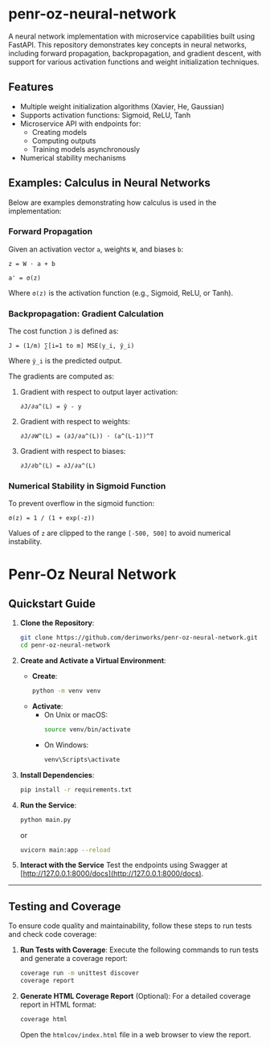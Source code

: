 # penr-oz-neural-network

A neural network implementation with microservice capabilities built using FastAPI. This repository demonstrates key concepts in neural networks, including forward propagation, backpropagation, and gradient descent, with support for various activation functions and weight initialization techniques.

## Features
- Multiple weight initialization algorithms (Xavier, He, Gaussian)
- Supports activation functions: Sigmoid, ReLU, Tanh
- Microservice API with endpoints for:
  - Creating models
  - Computing outputs
  - Training models asynchronously
- Numerical stability mechanisms

## Examples: Calculus in Neural Networks

Below are examples demonstrating how calculus is used in the implementation:

### Forward Propagation
Given an activation vector `a`, weights `W`, and biases `b`:

```
z = W ⋅ a + b
```

```
a' = σ(z)
```

Where `σ(z)` is the activation function (e.g., Sigmoid, ReLU, or Tanh).

### Backpropagation: Gradient Calculation
The cost function `J` is defined as:

```
J = (1/m) ∑[i=1 to m] MSE(y_i, ŷ_i)
```

Where `ŷ_i` is the predicted output.

The gradients are computed as:

1. Gradient with respect to output layer activation:
   ```
   ∂J/∂a^(L) = ŷ - y
   ```

2. Gradient with respect to weights:
   ```
   ∂J/∂W^(L) = (∂J/∂a^(L)) ⋅ (a^(L-1))^T
   ```

3. Gradient with respect to biases:
   ```
   ∂J/∂b^(L) = ∂J/∂a^(L)
   ```

### Numerical Stability in Sigmoid Function
To prevent overflow in the sigmoid function:

```
σ(z) = 1 / (1 + exp(-z))
```

Values of `z` are clipped to the range `[-500, 500]` to avoid numerical instability.

# Penr-Oz Neural Network

## Quickstart Guide

1. **Clone the Repository**:
   ```bash
   git clone https://github.com/derinworks/penr-oz-neural-network.git
   cd penr-oz-neural-network
   ```

2. **Create and Activate a Virtual Environment**:
   - **Create**:
     ```bash
     python -m venv venv
     ```
   - **Activate**:
     - On Unix or macOS:
       ```bash
       source venv/bin/activate
       ```
     - On Windows:
       ```bash
       venv\Scripts\activate
       ```

3. **Install Dependencies**:
   ```bash
   pip install -r requirements.txt
   ```

4. **Run the Service**:
   ```bash
   python main.py
   ```
   or
   ```bash
   uvicorn main:app --reload
   ```

5. **Interact with the Service**
Test the endpoints using Swagger at [http://127.0.0.1:8000/docs](http://127.0.0.1:8000/docs).

---

## Testing and Coverage

To ensure code quality and maintainability, follow these steps to run tests and check code coverage:

1. **Run Tests with Coverage**:
   Execute the following commands to run tests and generate a coverage report:
   ```bash
   coverage run -m unittest discover
   coverage report
   ```

2. **Generate HTML Coverage Report** (Optional):
   For a detailed coverage report in HTML format:
   ```bash
   coverage html
   ```
   Open the `htmlcov/index.html` file in a web browser to view the report.
